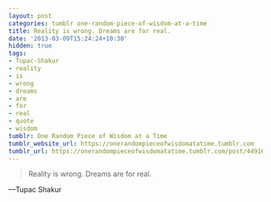```yaml
---
layout: post
categories: tumblr one-random-piece-of-wisdom-at-a-time
title: Reality is wrong. Dreams are for real.
date: '2013-03-09T15:24:24+10:30'
hidden: true
tags:
- Tupac-Shakur
- reality
- is
- wrong
- dreams
- are
- for
- real
- quote
- wisdom
tumblr: One Random Piece of Wisdom at a Time
tumblr_website_url: https://onerandompieceofwisdomatatime.tumblr.com
tumblr_url: https://onerandompieceofwisdomatatime.tumblr.com/post/44916512544/reality-is-wrong-dreams-are-for-real
---
```

> Reality is wrong. Dreams are for real.

—Tupac Shakur

